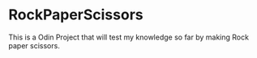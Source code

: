 # RockPaperScissors
This is a Odin Project that will test my knowledge so far by making Rock paper scissors.
